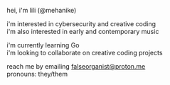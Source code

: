 hei, i'm lili (@mehanike)  

i'm interested in cybersecurity and creative coding  
i'm also interested in early and contemporary music  

i'm currently learning Go   
i'm looking to collaborate on creative coding projects  

reach me by emailing falseorganist@proton.me  
pronouns: they/them  
